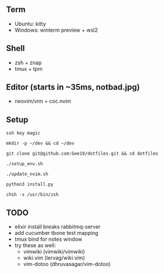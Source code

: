 ## Term
- Ubuntu: kitty
- Windows: winterm preview + wsl2

## Shell
- zsh + znap
- tmux + tpm

## Editor (starts in ~35ms, notbad.jpg)
- neovim/vim + coc.nvim

## Setup
`ssh key magic`

`mkdir -p ~/dev && cd ~/dev`

`git clone git@github.com:Gee19/dotfiles.git && cd dotfiles`

`./setup_env.sh`

`./update_nvim.sh`

`python3 install.py`

`chsh -s /usr/bin/zsh`

## TODO
- elixir install breaks rabbitmq-server
- add cucumber tbone test mapping
- tmux bind for notes window
- try these as well:
  - vimwiki (vimwiki/vimwiki)
  - wiki.vim (lervag/wiki.vim)
  - vim-dotoo (dhruvasagar/vim-dotoo)
